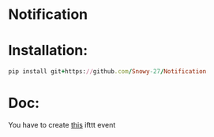 # Notification

<h1>Installation: </h1>

```ruby
pip install git+https://github.com/Snowy-27/Notification

```

<h1>Doc: </h1>
 You have to create <a href="https://youtu.be/yOOhllQRhFA">this</a> ifttt event 
  
